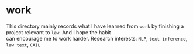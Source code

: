 # work  
This directory mainly records what I have learned from `work` by finishing a project relevant to `law`. And I hope the habit  
can encourage me to work harder. 
Research interests: `NLP`, `text inference`, `law text`, `CAIL`

